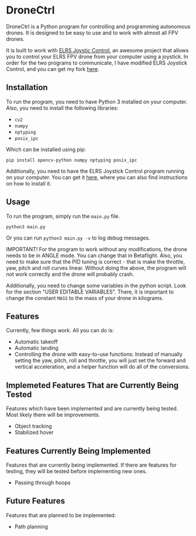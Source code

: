# DroneCtrl

DroneCtrl is a Python program for controlling and programming autonomous drones. It is designed to be easy to use and to work with almost all FPV drones.

It is built to work with [ELRS Joystic Control](https://github.com/kaack/elrs-joystick-control), an awesome project that allows you to control your ELRS FPV drone from your computer using a joystick. In order for the two programs to communicate, I have modified ELRS Joystick Control, and you can get my fork [here](https://github.com/konstantinosfragkoulis/elrs-joystick-control).

## Installation
To run the program, you need to have Python 3 installed on your computer.
Also, you need to install the following libraries:

- `cv2`
- `numpy`
- `nptyping`
- `posix_ipc`

Which can be installed using pip:
```
pip install opencv-python numpy nptyping posix_ipc
```

Additionally, you need to have the ELRS Joystick Control program running on your computer. You can get it [here](https://github.com/konstantinosfragkoulis/elrs-joystick-control), where you can also find instructions on how to install it.

## Usage
To run the program, simply run the `main.py` file.
```
python3 main.py
```
Or you can run ```python3 main.py -v``` to log debug messages.

IMPORTANT! For the program to work without any modifications, the drone needs to be in ANGLE mode. You can change that in Betaflight. Also, you need to make sure that the PID tuning is correct - that is make the throttle, yaw, pitch and roll curves linear. Without doing the above, the program will not work correctly and the drone will probably crash.

Additionally, you need to change some variables in the python script. Look for the section "USER EDITABLE VARIABLES". There, it is important to change the constant `MASS` to the mass of your drone in kilograms.

## Features
Currently, few things work. All you can do is:
- Automatic takeoff
- Automatic landing
- Controlling the drone with easy-to-use functions: Instead of manually setting the yaw, pitch, roll and throttle, you will just set the forward and vertical acceleration, and a helper function will do all of the conversions.

## Implemeted Features That are Currently Being Tested
Features which have been implemented and are currently being tested. Most likely there will be improvements.
- Object tracking
- Stabilized hover

## Features Currently Being Implemented
Features that are currently being implemented. If there are features for testing, they will be tested before implementing new ones.
- Passing through hoops

## Future Features
Features that are planned to be implemented:
- Path planning
